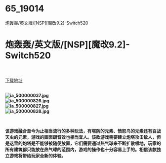 # 65_19014
炮轰轰/英文版/[NSP][魔改9.2]-Switch520
# 炮轰轰/英文版/[NSP][魔改9.2]-Switch520
 <br/></br>
[下载地址](https://www.switch520.cc/article/19014 "下载地址")
<br/></br>

<p><strong><img title="ia_500000037.jpg" src="https://www.switch520.cc/muke_img/2021_06_23_f5d47f2d4df92.jpg" alt="ia_500000037.jpg"></strong><br>
<strong><img title="ia_500000826.jpg" src="https://www.switch520.cc/muke_img/2021_06_23_5379747b827a4.jpg" alt="ia_500000826.jpg"></strong><br>
<strong><img title="ia_500000827.jpg" src="https://www.switch520.cc/muke_img/2021_06_23_bf6672a844056.jpg" alt="ia_500000827.jpg"></strong><br>
<strong><img title="ia_500000828.jpg" src="https://www.switch520.cc/muke_img/2021_06_23_d625a7ba38344.jpg" alt="ia_500000828.jpg">&nbsp;</strong></p>
<p>&nbsp;</p>
<p><strong>该游戏融合至今为止相当流行的多种玩法，有塔防的元素、愤怒鸟的元素还有百战天虫的元素，游戏的画面跟音效也相当宜人。该款游戏需要建立炮塔攻击敌人，但是这里的炮塔是不能够被随便放置，它们需要通过热气球来不断扩散领地，玩家的所有建筑都只能放在热气球的范围内，游戏的操作也十分容易上手的。相信该款独立游戏将带给玩家全新的体验。</strong></p>
<p><strong>&nbsp;</strong></p>
